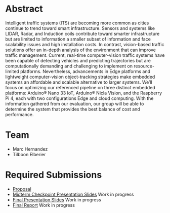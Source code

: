 # Abstract

Intelligent traffic systems (ITS) are becoming more common as cities continue to trend toward smart infrastructure. Sensors and systems like LIDAR, Radar, and Induction coils contribute toward smarter infrastructure but are limited to information a smaller subset of information and face scalability issues and high installation costs. In contrast, vision-based traffic solutions offer an in-depth analysis of the environment that can improve traffic management. Current, real-time computer-vision traffic systems have been capable of detecting vehicles and predicting trajectories but are computationally demanding and challenging to implement on resource-limited platforms. Nevertheless, advancements in Edge platforms and lightweight computer-vision object-tracking strategies make embedded systems an affordable and scalable alternative to larger systems. We’ll focus on optimizing our referenced pipeline on three distinct embedded platforms: Arduino® Nano 33 IoT,  Arduino® Nicla Vision, and the Raspberry Pi 4, each with two configurations Edge and cloud computing. With the information gathered from our evaluation, our group will be able to determine the system that provides the best balance of cost and performance.

# Team

* Marc Hernandez
* Tilboon Elberier

# Required Submissions

* [Proposal](/202_PROJECT/docs/proposal)
* [Midterm Checkpoint Presentation Slides](/202_PROJECT/) Work in progress
* [Final Presentation Slides](/202_PROJECT/) Work in progress
* [Final Report](/202_PROJECT//docs/report) Work in progress
